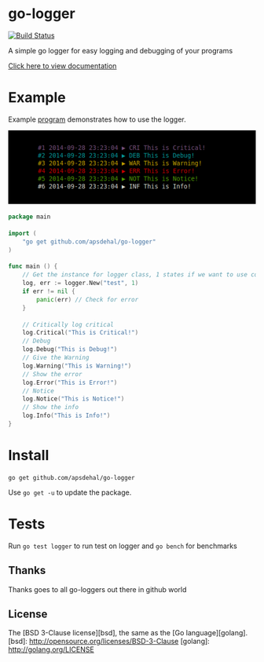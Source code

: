 # go-logger

[![Build Status](https://travis-ci.org/apsdehal/go-logger.svg?branch=master)](https://travis-ci.org/apsdehal/go-logger)

A simple go logger for easy logging and debugging of your programs

[Click here to view documentation](http://godoc.org/github.com/apsdehal/go-logger)

# Example

Example [program](examples/example.go) demonstrates how to use the logger.

[![Example Output](examples/example.png)](examples/example.go)

```go
package main

import (
	"go get github.com/apsdehal/go-logger"
)

func main () {
	// Get the instance for logger class, 1 states if we want to use coloring
	log, err := logger.New("test", 1)
	if err != nil {
		panic(err) // Check for error
	}

	// Critically log critical
	log.Critical("This is Critical!")
	// Debug
	log.Debug("This is Debug!")
	// Give the Warning
	log.Warning("This is Warning!")
	// Show the error
	log.Error("This is Error!")
	// Notice
	log.Notice("This is Notice!")
	// Show the info
	log.Info("This is Info!")
}
```

# Install

`go get github.com/apsdehal/go-logger`

Use `go get -u` to update the package.

# Tests

Run `go test logger` to run test on logger
and `go bench` for benchmarks

## Thanks

Thanks goes to all go-loggers out there in github world

## License

The [BSD 3-Clause license][bsd], the same as the [Go language][golang].
[bsd]: http://opensource.org/licenses/BSD-3-Clause
[golang]: http://golang.org/LICENSE
